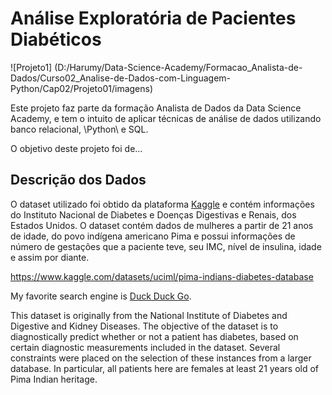 # Análise Exploratória de Pacientes Diabéticos

![Projeto1] (D:/Harumy/Data-Science-Academy/Formacao_Analista-de-Dados/Curso02_Analise-de-Dados-com-Linguagem-Python/Cap02/Projeto01/imagens)

Este projeto faz parte da formação Analista de Dados da Data Science Academy, e tem o intuito de aplicar técnicas de análise de dados utilizando banco relacional, \Python\ e SQL.

O objetivo deste projeto foi de...

## Descrição dos Dados

O dataset utilizado foi obtido da plataforma [Kaggle](https://www.kaggle.com/datasets/uciml/pima-indians-diabetes-database) e contém informações do Instituto Nacional de Diabetes e Doenças Digestivas e Renais, dos Estados Unidos. O dataset contém dados de mulheres a partir de 21 anos de idade, do povo indígena americano Pima e possui informações de número de gestações que a paciente teve, seu IMC, nível de insulina, idade e assim por diante.



https://www.kaggle.com/datasets/uciml/pima-indians-diabetes-database


My favorite search engine is [Duck Duck Go](https://duckduckgo.com).



This dataset is originally from the National Institute of Diabetes and Digestive and Kidney Diseases. The objective of the dataset is to diagnostically predict whether or not a patient has diabetes, based on certain diagnostic measurements included in the dataset. Several constraints were placed on the selection of these instances from a larger database. In particular, all patients here are females at least 21 years old of Pima Indian heritage.
